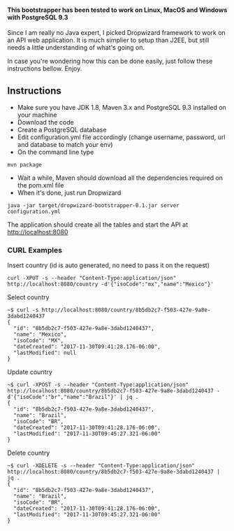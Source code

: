 #### This bootstrapper has been tested to work on Linux, MacOS and Windows with PostgreSQL 9.3

Since I am really no Java expert, I picked Dropwizard framework to work on an API web application. It is much simplier
to setup than J2EE, but still needs a little understanding of what's going on.

In case you're wondering how this can be done easily, just follow these instructions bellow. Enjoy.

## Instructions

* Make sure you have JDK 1.8, Maven 3.x and PostgreSQL 9.3 installed on your machine
* Download the code
* Create a PostgreSQL database
* Edit configuration.yml file accordingly (change username, password, url and database to match your env)
* On the command line type

```
mvn package
```

* Wait a while, Maven should download all the dependencies required on the pom.xml file
* When it's done, just run Dropwizard

```
java -jar target/dropwizard-bootstrapper-0.1.jar server configuration.yml
```

The application should create all the tables and start the API at [http://localhost:8080](http://localhost:8080)


### CURL Examples
Insert country (id is auto generated, no need to pass it on the request)
```
curl -XPUT -s --header "Content-Type:application/json"  http://localhost:8080/country -d'{"isoCode":"mx","name":"Mexico"}'
```

Select country
```
~$ curl -s http://localhost:8080/country/8b5db2c7-f503-427e-9a8e-3dabd1240437
{
  "id": "8b5db2c7-f503-427e-9a8e-3dabd1240437",
  "name": "Mexico",
  "isoCode": "MX",
  "dateCreated": "2017-11-30T09:41:28.176-06:00",
  "lastModified": null
}
```

Update country
```
~$ curl -XPOST -s --header "Content-Type:application/json"  http://localhost:8080/country/8b5db2c7-f503-427e-9a8e-3dabd1240437 -d'{"isoCode":"br","name":"Brazil"}' | jq .
{
  "id": "8b5db2c7-f503-427e-9a8e-3dabd1240437",
  "name": "Brazil",
  "isoCode": "BR",
  "dateCreated": "2017-11-30T09:41:28.176-06:00",
  "lastModified": "2017-11-30T09:45:27.321-06:00"
}
```

Delete country
```
~$ curl -XDELETE -s --header "Content-Type:application/json"  http://localhost:8080/country/8b5db2c7-f503-427e-9a8e-3dabd1240437 | jq .
{
  "id": "8b5db2c7-f503-427e-9a8e-3dabd1240437",
  "name": "Brazil",
  "isoCode": "BR",
  "dateCreated": "2017-11-30T09:41:28.176-06:00",
  "lastModified": "2017-11-30T09:45:27.321-06:00"
}
```
